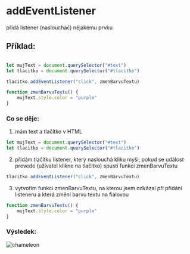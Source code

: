 # addEventListener
přidá listener (naslouchač) nějakému prvku


## Příklad:


````js

let mujText = document.querySelector("#text")
let tlacitko = document.querySelector("#tlacitko")

tlacitko.addEventListener("click", zmenBarvuTextu) 

function zmenBarvuTextu() {
    mujText.style.color = "purple"
}

````


### Co se děje:

1. mám text a tlačítko v HTML

````js
let mujText = document.querySelector("#text")
let tlacitko = document.querySelector("#tlacitko")
````

2. přidám tlačítku listener, který naslouchá kliku myši, pokud se událost provede (uživatel klikne na tlačítko) spustí funkci zmenBarvuTextu

````js
tlacitko.addEventListener("click", zmenBarvuTextu) 
````
3. vytvořím funkci zmenBarvuTextu, na kterou jsem odkázal při přidání listeneru a která změní barvu textu na fialovou

````js
function zmenBarvuTextu() {
    mujText.style.color = "purple"
}

````


### Výsledek:

![chameleon](https://user-images.githubusercontent.com/84028625/225429651-3165fc68-79c5-4969-aa43-0435b5ccc59b.gif)

